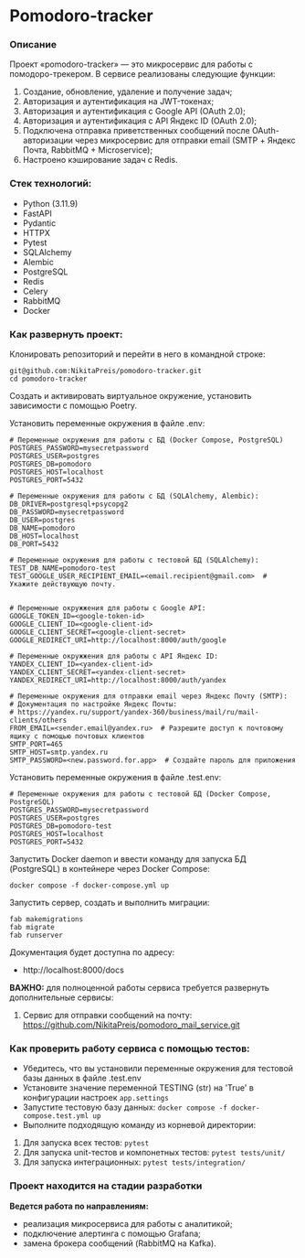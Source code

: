 # Pomodoro-tracker

### Описание

Проект «pomodoro-tracker» — это микросервис для работы с помодоро-трекером.
В сервисе реализованы следующие функции:
1. Создание, обновление, удаление и получение задач;
2. Авторизация и аутентификация на JWT-токенах;
3. Авторизация и аутентификация с Google API (OAuth 2.0);
4. Авторизация и аутентификация с API Яндекс ID (OAuth 2.0);
5. Подключена отправка приветственных сообщений после OAuth-авторизации через микросервис для отправки email (SMTP + Яндекс Почта, RabbitMQ + Microservice);
6. Настроено кэширование задач с Redis.

### Стек технологий:

* Python (3.11.9)
* FastAPI
* Pydantic
* HTTPX
* Pytest
* SQLAlchemy
* Alembic
* PostgreSQL
* Redis
* Celery
* RabbitMQ
* Docker

### Как развернуть проект:

Клонировать репозиторий и перейти в него в командной строке:
```
git@github.com:NikitaPreis/pomodoro-tracker.git
cd pomodoro-tracker
```

Создать и активировать виртуальное окружение, установить зависимости с помощью Poetry.

Установить переменные окружения в файле .env:
```
# Переменные окружения для работы с БД (Docker Compose, PostgreSQL)
POSTGRES_PASSWORD=mysecretpassword
POSTGRES_USER=postgres
POSTGRES_DB=pomodoro
POSTGRES_HOST=localhost
POSTGRES_PORT=5432

# Переменные окружения для работы с БД (SQLAlchemy, Alembic):
DB_DRIVER=postgresql+psycopg2
DB_PASSWORD=mysecretpassword
DB_USER=postgres
DB_NAME=pomodoro
DB_HOST=localhost
DB_PORT=5432

# Переменные окружения для работы с тестовой БД (SQLAlchemy):
TEST_DB_NAME=pomodoro-test
TEST_GOOGLE_USER_RECIPIENT_EMAIL=<email.recipient@gmail.com>  # Укажите действующую почту.


# Переменные окружжения для работы с Google API:
GOOGLE_TOKEN_ID=<google-token-id>
GOOGLE_CLIENT_ID=<google-client-id>
GOOGLE_CLIENT_SECRET=<google-client-secret>
GOOGLE_REDIRECT_URI=http://localhost:8000/auth/google

# Переменные окружжения для работы с API Яндекс ID:
YANDEX_CLIENT_ID=<yandex-client-id>
YANDEX_CLIENT_SECRET=<yandex-client-secret>
YANDEX_REDIRECT_URI=http://localhost:8000/auth/yandex

# Переменные окружения для отправки email через Яндекс Почту (SMTP):
# Документация по настройке Яндекс Почты:
# https://yandex.ru/support/yandex-360/business/mail/ru/mail-clients/others
FROM_EMAIL=<sender.email@yandex.ru>  # Разрешите доступ к почтовому ящику с помощью почтовых клиентов
SMTP_PORT=465
SMTP_HOST=smtp.yandex.ru
SMTP_PASSWORD=<new.password.for.app>  # Создайте пароль для приложения

```

Установить переменные окружения в файле .test.env:
```
# Переменные окружения для работы с тестовой БД (Docker Compose, PostgreSQL)
POSTGRES_PASSWORD=mysecretpassword
POSTGRES_USER=postgres
POSTGRES_DB=pomodoro-test
POSTGRES_HOST=localhost
POSTGRES_PORT=5432

```


Запустить Docker daemon и ввести команду для запуска БД (PostgreSQL) в контейнере через Docker Compose:
```
docker compose -f docker-compose.yml up
```

Запустить сервер, создать и выполнить миграции:
```
fab makemigrations
fab migrate
fab runserver
```

Документация будет доступна по адресу: 

* http://localhost:8000/docs

**ВАЖНО:** для полноценной работы сервиса требуется развернуть дополнительные сервисы:
1. Сервис для отправки сообщений на почту: https://github.com/NikitaPreis/pomodoro_mail_service.git


### Как проверить работу сервиса с помощью тестов:
* Убедитесь, что вы установили переменные окружения для тестовой базы данных в файле .test.env
* Установите значение переменной TESTING (str) на 'True' в конфигурации настроек `app.settings`
* Запустите тестовую базу данных: `docker compose -f docker-compose.test.yml up`
* Выполните подходящую команду из корневой директории:
1. Для запуска всех тестов: `pytest`
2. Для запуска unit-тестов и компонетных тестов: `pytest tests/unit/`
3. Для запуска интеграционных: `pytest tests/integration/`

### Проект находится на стадии разработки

**Ведется работа по направлениям:**
- реализация микросервиса для работы с аналитикой;
- подключение алертинга с помощью Grafana;
- замена брокера сообщений (RabbitMQ на Kafka).
